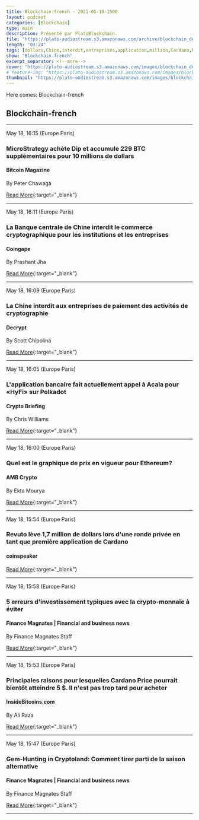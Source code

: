 ```yaml
---
title: Blockchain-french - 2021-05-18-1500
layout: podcast
categories: [Blockchain]
type: main
description: Présenté par PlatoBlockchain.
file: "https://plato-audiostream.s3.amazonaws.com/archive/blockchain_dev_fr-2021-05-18-1500.mp3" 
length: "03:24"
tags: [dollars,Chine,interdit,entreprises,application,million,Cardano,MicroStrategy,achète,Dip,accumule,BTC,]
show: "Blockchain-french"
excerpt_separator: <!--more-->
cover: "https://plato-audiostream.s3.amazonaws.com/images/blockchain_dev_fr-2021-05-18-1500.png"
# feature-img: "https://plato-audiostream.s3.amazonaws.com/images/blockchain_dev_fr-2021-05-18-1500.png"
thumbnail: "https://plato-audiostream.s3.amazonaws.com/images/blockchain_dev_fr-2021-05-18-1500.png"
---
```


Here comes: Blockchain-french
<!--more-->
## Blockchain-french

----  



May 18, 16:15 (Europe Paris)

### MicroStrategy achète Dip et accumule 229 BTC supplémentaires pour 10 millions de dollars  

#### Bitcoin Magazine

By Peter Chawaga  

[Read More](https://bitcoinmagazine.com/business/microstrategy-buys-229-bitcoin){:target="_blank"}  

----  


May 18, 16:11 (Europe Paris)

### La Banque centrale de Chine interdit le commerce cryptographique pour les institutions et les entreprises  

#### Coingape

By Prashant Jha  

[Read More](https://coingape.com/central-bank-of-china-bans-crypto-trading-for-institutions-and-businesses/){:target="_blank"}  

----  


May 18, 16:09 (Europe Paris)

### La Chine interdit aux entreprises de paiement des activités de cryptographie  

#### Decrypt

By Scott Chipolina  

[Read More](https://decrypt.co/71255/china-bans-payment-firms-from-crypto-business){:target="_blank"}  

----  


May 18, 16:05 (Europe Paris)

### L&#39;application bancaire fait actuellement appel à Acala pour «HyFi» sur Polkadot  

#### Crypto Briefing

By Chris Williams  

[Read More](https://cryptobriefing.com/banking-app-current-taps-acala-hyfi-polkadot/){:target="_blank"}  

----  


May 18, 16:00 (Europe Paris)

### Quel est le graphique de prix en vigueur pour Ethereum?  

#### AMB Crypto

By Ekta Mourya  

[Read More](https://ambcrypto.com/whats-the-prevailing-price-plot-of-ethereum-for-its-hodlers/){:target="_blank"}  

----  


May 18, 15:54 (Europe Paris)

### Revuto lève 1,7 million de dollars lors d&#39;une ronde privée en tant que première application de Cardano  

#### coinspeaker

  

[Read More](http://feedproxy.google.com/~r/coinspeaker/~3/DIVVSE-pKbc/){:target="_blank"}  

----  


May 18, 15:53 (Europe Paris)

### 5 erreurs d&#39;investissement typiques avec la crypto-monnaie à éviter  

#### Finance Magnates | Financial and business news

By Finance Magnates Staff  

[Read More](https://www.financemagnates.com/thought-leadership/5-typical-investing-mistakes-with-cryptocurrency-you-should-avoid/){:target="_blank"}  

----  


May 18, 15:53 (Europe Paris)

### Principales raisons pour lesquelles Cardano Price pourrait bientôt atteindre 5 $. Il n&#39;est pas trop tard pour acheter  

#### InsideBitcoins.com

By Ali Raza  

[Read More](https://insidebitcoins.com/news/top-reasons-cardano-price-could-hit-5-soon-its-not-too-late-to-buy){:target="_blank"}  

----  


May 18, 15:47 (Europe Paris)

### Gem-Hunting in Cryptoland: Comment tirer parti de la saison alternative  

#### Finance Magnates | Financial and business news

By Finance Magnates Staff  

[Read More](https://www.financemagnates.com/thought-leadership/gem-hunting-in-cryptoland-how-to-capitalize-on-alt-season/){:target="_blank"}  

----  
  